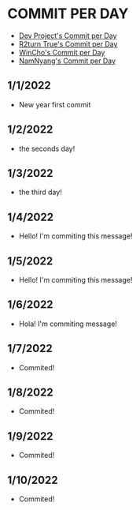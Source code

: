 # COMMIT PER DAY
- [Dev Project's Commit per Day](https://github.com/DevProject04/commit-per-day)<br/>
- [R2turn True's Commit per Day](https://github.com/R2turnTrue/commit-per-day)<br/>
- [WinCho's Commit per Day](https://github.com/WintChoco/commit-per-day)<br/>
- [NamNyang's Commit per Day](https://github.com/NY0510/commit-per-day)<br/>


## 1/1/2022
- New year first commit

## 1/2/2022
- the seconds day!

## 1/3/2022
- the third day!

## 1/4/2022
- Hello! I'm commiting this message!

## 1/5/2022
- Hello! I'm commiting this message!

## 1/6/2022
- Hola! I'm commiting message!

## 1/7/2022
- Commited!

## 1/8/2022
- Commited!

## 1/9/2022
- Commited!

## 1/10/2022
- Commited!
